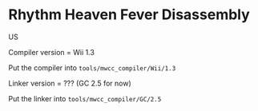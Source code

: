 # Rhythm Heaven Fever Disassembly
US

Compiler version = Wii 1.3

Put the compiler into `tools/mwcc_compiler/Wii/1.3`


Linker version = ??? (GC 2.5 for now)

Put the linker into `tools/mwcc_compiler/GC/2.5`

